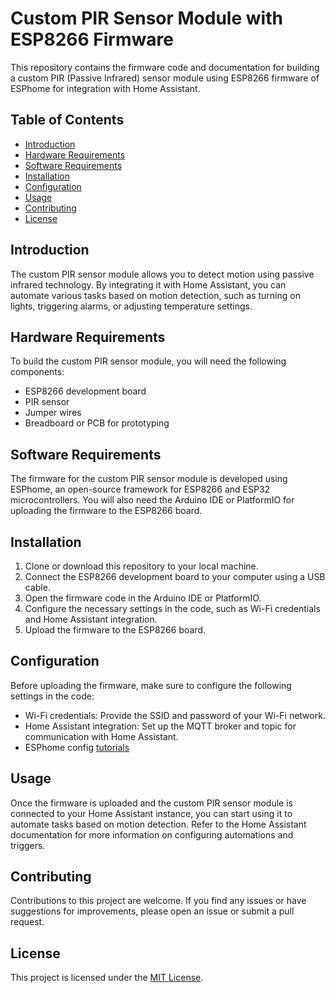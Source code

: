 # Custom PIR Sensor Module with ESP8266 Firmware

This repository contains the firmware code and documentation for building a custom PIR (Passive Infrared) sensor module using ESP8266 firmware of ESPhome for integration with Home Assistant.

## Table of Contents

- [Introduction](#introduction)
- [Hardware Requirements](#hardware-requirements)
- [Software Requirements](#software-requirements)
- [Installation](#installation)
- [Configuration](#configuration)
- [Usage](#usage)
- [Contributing](#contributing)
- [License](#license)

## Introduction

The custom PIR sensor module allows you to detect motion using passive infrared technology. By integrating it with Home Assistant, you can automate various tasks based on motion detection, such as turning on lights, triggering alarms, or adjusting temperature settings.

## Hardware Requirements

To build the custom PIR sensor module, you will need the following components:

- ESP8266 development board
- PIR sensor
- Jumper wires
- Breadboard or PCB for prototyping

## Software Requirements

The firmware for the custom PIR sensor module is developed using ESPhome, an open-source framework for ESP8266 and ESP32 microcontrollers. You will also need the Arduino IDE or PlatformIO for uploading the firmware to the ESP8266 board.

## Installation

1. Clone or download this repository to your local machine.
2. Connect the ESP8266 development board to your computer using a USB cable.
3. Open the firmware code in the Arduino IDE or PlatformIO.
4. Configure the necessary settings in the code, such as Wi-Fi credentials and Home Assistant integration.
5. Upload the firmware to the ESP8266 board.

## Configuration

Before uploading the firmware, make sure to configure the following settings in the code:

- Wi-Fi credentials: Provide the SSID and password of your Wi-Fi network.
- Home Assistant integration: Set up the MQTT broker and topic for communication with Home Assistant.
- ESPhome config [tutorials](https://esphome.io)

## Usage

Once the firmware is uploaded and the custom PIR sensor module is connected to your Home Assistant instance, you can start using it to automate tasks based on motion detection. Refer to the Home Assistant documentation for more information on configuring automations and triggers.

## Contributing

Contributions to this project are welcome. If you find any issues or have suggestions for improvements, please open an issue or submit a pull request.

## License

This project is licensed under the [MIT License](LICENSE).
